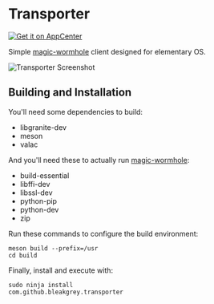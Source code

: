 # Transporter
[![Get it on AppCenter](https://appcenter.elementary.io/badge.svg)](https://appcenter.elementary.io/com.github.bleakgrey.transporter)

Simple [magic-wormhole](https://github.com/warner/magic-wormhole) client designed for elementary OS.

![Transporter Screenshot](https://raw.githubusercontent.com/bleakgrey/transporter/master/data/screenshot.png)

## Building and Installation

You'll need some dependencies to build:
* libgranite-dev
* meson
* valac

And you'll need these to actually run [magic-wormhole](https://github.com/warner/magic-wormhole):
* build-essential
* libffi-dev
* libssl-dev
* python-pip
* python-dev
* zip


Run these commands to configure the build environment:

    meson build --prefix=/usr
    cd build

Finally, install and execute with:

    sudo ninja install
    com.github.bleakgrey.transporter
